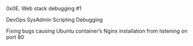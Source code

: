 0x0E. Web stack debugging #1

DevOps
SysAdmin
Scripting
Debugging

Fixing bugs causing Ubuntu container’s Nginx installation from listening on port 80
